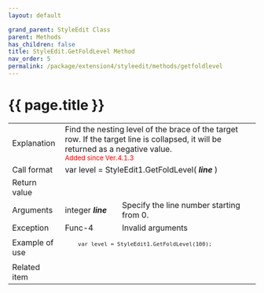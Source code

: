 ```yaml
---
layout: default

grand_parent: StyleEdit Class
parent: Methods
has_children: false
title: StyleEdit.GetFoldLevel Method
nav_order: 5
permalink: /package/extension4/styleedit/methods/getfoldlevel
---
```

# {{ page.title }}

<table>
  <tr>
    <td>Explanation</td>
    <td colspan="2">Find the nesting level of the brace of the target row. If the target line is collapsed, it will be returned as a negative value.<br><small><span style="color:red">Added since Ver.4.1.3</span></small></td>
  </tr>
  <tr>
    <td>Call format</td>
    <td colspan="2">var level = StyleEdit1.GetFoldLevel( <b><i>line</i></b> )</td>
  </tr>
  <tr>
    <td>Return value</td>
    <td colspan="2"></td>
  </tr>  
  <tr>
    <td>Arguments</td>
    <td>integer <b><i>line</i></b></td>
    <td>Specify the line number starting from 0.</td>
  </tr>
  <tr>
    <td>Exception</td>
    <td>Func-4</td>
    <td>Invalid arguments</td>
  </tr>
  <tr>
    <td>Example of use</td>
    <td colspan="2"><code><pre>
    var level = StyleEdit1.GetFoldLevel(100);
    </pre></code></td>
  </tr>
  <tr>
    <td>Related item</td>
    <td colspan="2"></td>
  </tr>
</table>